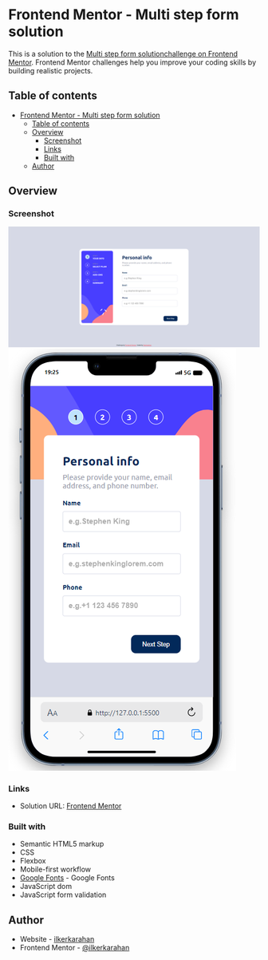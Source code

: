 # Frontend Mentor - Multi step form solution

This is a solution to the [Multi step form solutionchallenge on Frontend Mentor](https://www.frontendmentor.io/challenges/multistep-form-YVAnSdqQBJ). Frontend Mentor challenges help you improve your coding skills by building realistic projects. 

## Table of contents

- [Frontend Mentor - Multi step form solution](#frontend-mentor---multi-step-form-solution)
  - [Table of contents](#table-of-contents)
  - [Overview](#overview)
    - [Screenshot](#screenshot)
    - [Links](#links)
    - [Built with](#built-with)
  - [Author](#author)

## Overview

### Screenshot

![](screenshot.png)
![](screenshot-mobile.png)

### Links

- Solution URL: [Frontend Mentor](https://www.frontendmentor.io/solutions/multi-step-form-solution-7yuEer-vUz)

### Built with

- Semantic HTML5 markup
- CSS 
- Flexbox
- Mobile-first workflow
- [Google Fonts](https://fonts.google.com) - Google Fonts
- JavaScript dom
- JavaScript form validation


## Author

- Website - [ilkerkarahan](https://ilkerkarahan.com)
- Frontend Mentor - [@ilkerkarahan](https://www.frontendmentor.io/profile/ilkerkarahan)
